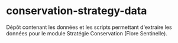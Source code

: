# conservation-strategy-data
Dépôt contenant les données et les scripts permettant d'extraire les données pour le module Stratégie Conservation (Flore Sentinelle).
